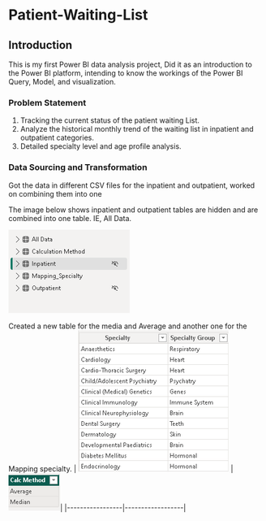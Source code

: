 # Patient-Waiting-List
## Introduction
This is my first Power BI data analysis project, Did it as an introduction to the Power BI platform, intending to know the workings of the Power BI Query, Model, and visualization.
### Problem Statement
1. Tracking the current status of the patient waiting List.
2. Analyze the historical monthly trend of the waiting list in inpatient and outpatient categories.
3. Detailed specialty level and age profile analysis.

### Data Sourcing and Transformation
Got the data in different CSV files for the inpatient and outpatient, worked on combining them into one

The image below shows inpatient and outpatient tables are hidden and are combined into one table. IE, All Data.


![](tables.png)

Created a new table for the media and Average and another one for the  Mapping specialty.
| ![](mapping_specialty.png) | ![](calc_Methd.png)|
|-----------------|------------------|



